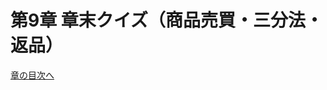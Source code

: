 # 第9章 章末クイズ（商品売買・三分法・返品）

<div id="quiz-ch09"
     data-quiz-src="../quizzes/ch09.json"
     data-quiz-id="ch09"
     data-accounts-src="../assets/data/accounts.ch09.json"></div>

[章の目次へ](index.md)
